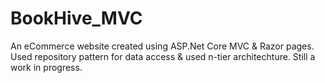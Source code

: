 # BookHive_MVC
An eCommerce website created using ASP.Net Core MVC & Razor pages. Used repository pattern for data access & used n-tier architechture. Still a work in progress.
